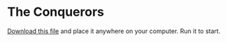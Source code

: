 # The Conquerors
[Download this file](https://github.com/alivety/The-Conquerors/blob/master/conquerors_installer.jar?raw=true) and place it anywhere on your computer. Run it to start.
